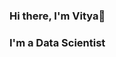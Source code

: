 ### Hi there, I'm Vitya👋

### I'm a Data Scientist
<!--
**ViktorZuev/ViktorZuev** is a ✨ _special_ ✨ repository because its `README.md` (this file) appears on your GitHub profile.

Here are some ideas to get you started:

- 🔭 I’m currently working on filling my profile with content)))
- 🌱 I’m currently learning ...
- 👯 I’m looking to collaborate on ...
- 🤔 I’m looking for help with ...
- 💬 Ask me about ...
- 📫 How to reach me: ...
- 😄 Pronouns: ...
- ⚡ Fun fact: ...

### Connect with me:

[<img align="left" alt="viktor_zuev | LinkedIn" width="22px" src="https://img.icons8.com/color/344/linkedin.svg" />][LinkedIn]
[<img align="left" alt="viktor_zuev | Telegram" width="22px" src="https://img.icons8.com/color/344/telegram-app--v1.svg" />][Telegram]
[<img align="left" alt="viktor_zuev | Instagram" width="22px" src="https://img.icons8.com/fluency/344/instagram-new.svg" />][Instagram]  


[LinkedIn]: https://www.linkedin.com/in/viktor-zuev/
[Instagram]: https://www.instagram.com/viktor_zuev
[Telegram]: https://t.me/viktor_zuev
